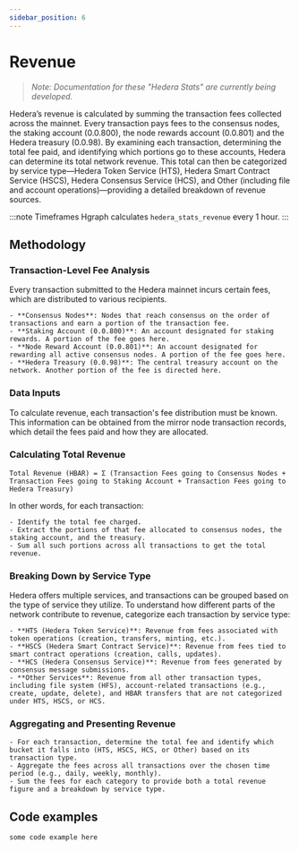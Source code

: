 ```yaml
---
sidebar_position: 6
---
```


# Revenue

> *Note: Documentation for these "Hedera Stats" are currently being developed.*

Hedera’s revenue is calculated by summing the transaction fees collected across the mainnet. Every transaction pays fees to the consensus nodes, the staking account (0.0.800), the node rewards account (0.0.801) and the Hedera treasury (0.0.98). By examining each transaction, determining the total fee paid, and identifying which portions go to these accounts, Hedera can determine its total network revenue. This total can then be categorized by service type—Hedera Token Service (HTS), Hedera Smart Contract Service (HSCS), Hedera Consensus Service (HCS), and Other (including file and account operations)—providing a detailed breakdown of revenue sources.

:::note Timeframes
Hgraph calculates `hedera_stats_revenue` every 1 hour.
:::

## Methodology

### Transaction-Level Fee Analysis

Every transaction submitted to the Hedera mainnet incurs certain fees, which are distributed to various recipients.

    - **Consensus Nodes**: Nodes that reach consensus on the order of transactions and earn a portion of the transaction fee.
    - **Staking Account (0.0.800)**: An account designated for staking rewards. A portion of the fee goes here.
    - **Node Reward Account (0.0.801)**: An account designated for rewarding all active consensus nodes. A portion of the fee goes here.
    - **Hedera Treasury (0.0.98)**: The central treasury account on the network. Another portion of the fee is directed here.

### Data Inputs

To calculate revenue, each transaction's fee distribution must be known. This information can be obtained from the mirror node transaction records, which detail the fees paid and how they are allocated.

### Calculating Total Revenue

```
Total Revenue (HBAR) = Σ (Transaction Fees going to Consensus Nodes + Transaction Fees going to Staking Account + Transaction Fees going to Hedera Treasury)
```

In other words, for each transaction:

    - Identify the total fee charged.
    - Extract the portions of that fee allocated to consensus nodes, the staking account, and the treasury.
    - Sum all such portions across all transactions to get the total revenue.

### Breaking Down by Service Type

Hedera offers multiple services, and transactions can be grouped based on the type of service they utilize. To understand how different parts of the network contribute to revenue, categorize each transaction by service type:

    - **HTS (Hedera Token Service)**: Revenue from fees associated with token operations (creation, transfers, minting, etc.).
    - **HSCS (Hedera Smart Contract Service)**: Revenue from fees tied to smart contract operations (creation, calls, updates).
    - **HCS (Hedera Consensus Service)**: Revenue from fees generated by consensus message submissions.
    - **Other Services**: Revenue from all other transaction types, including file system (HFS), account-related transactions (e.g., create, update, delete), and HBAR transfers that are not categorized under HTS, HSCS, or HCS.

### Aggregating and Presenting Revenue

    - For each transaction, determine the total fee and identify which bucket it falls into (HTS, HSCS, HCS, or Other) based on its transaction type.
    - Aggregate the fees across all transactions over the chosen time period (e.g., daily, weekly, monthly).
    - Sum the fees for each category to provide both a total revenue figure and a breakdown by service type.

## Code examples

```
some code example here
```